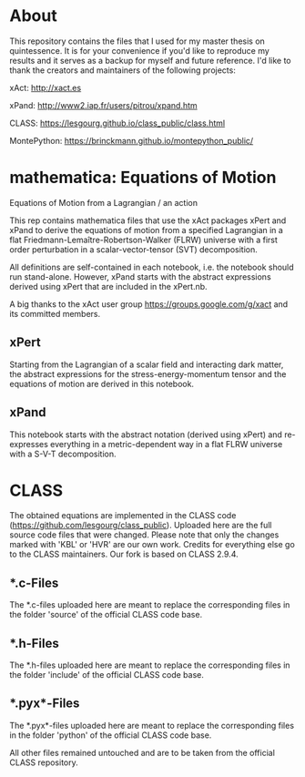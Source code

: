 # About
This repository contains the files that I used for my master thesis on quintessence. It is for your convenience if you'd like to reproduce my results and it serves as a backup for myself and future reference. I'd like to thank the creators and maintainers of the following projects:

xAct: http://xact.es

xPand: http://www2.iap.fr/users/pitrou/xpand.htm

CLASS: https://lesgourg.github.io/class_public/class.html

MontePython: https://brinckmann.github.io/montepython_public/


# mathematica: Equations of Motion
Equations of Motion from a Lagrangian / an action

This rep contains mathematica files that use the xAct packages xPert and xPand to derive the equations of motion from a specified Lagrangian in a flat Friedmann-Lemaître-Robertson-Walker (FLRW) universe with a first order perturbation in a scalar-vector-tensor (SVT) decomposition.

All definitions are self-contained in each notebook, i.e. the notebook should run stand-alone. However, xPand starts with the abstract expressions derived using xPert that are included in the xPert.nb.

A big thanks to the xAct user group https://groups.google.com/g/xact and its committed members.

## xPert
Starting from the Lagrangian of a scalar field and interacting dark matter, the abstract expressions for the stress-energy-momentum tensor and the equations of motion are derived in this notebook.

## xPand
This notebook starts with the abstract notation (derived using xPert) and re-expresses everything in a metric-dependent way in a flat FLRW universe with a S-V-T decomposition.

# CLASS
The obtained equations are implemented in the CLASS code (https://github.com/lesgourg/class_public). Uploaded here are the full source code files that were changed. Please note that only the changes marked with 'KBL' or 'HVR' are our own work. Credits for everything else go to the CLASS maintainers. Our fork is based on CLASS 2.9.4.
## \*.c-Files
The \*.c-files uploaded here are meant to replace the corresponding files in the folder 'source' of the official CLASS code base.
## \*.h-Files
The \*.h-files uploaded here are meant to replace the corresponding files in the folder 'include' of the official CLASS code base.
## \*.pyx\*-Files
The \*.pyx\*-files uploaded here are meant to replace the corresponding files in the folder 'python' of the official CLASS code base.


All other files remained untouched and are to be taken from the official CLASS repository.
